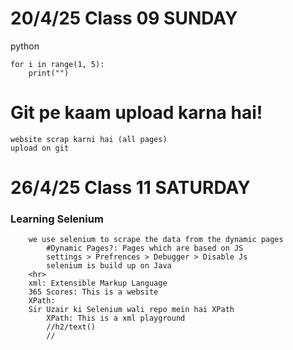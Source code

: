 # 20/4/25 Class 09 SUNDAY
python
```
for i in range(1, 5):
    print("")
```
# Git pe kaam upload karna hai!
    website scrap karni hai (all pages)
    upload on git

# 26/4/25 Class 11 SATURDAY 
### Learning Selenium
        we use selenium to scrape the data from the dynamic pages
            #Dynamic Pages?: Pages which are based on JS
            settings > Prefrences > Debugger > Disable Js
            selenium is build up on Java
        <hr>
        xml: Extensible Markup Language
        365 Scores: This is a website 
        XPath:
        Sir Uzair ki Selenium wali repo mein hai XPath
            XPath: This is a xml playground
            //h2/text() 
            //


